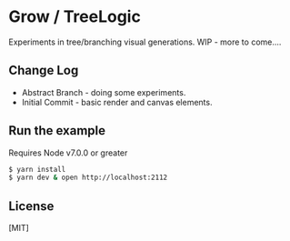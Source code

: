 # Grow / TreeLogic

  Experiments in tree/branching visual generations. WIP - more to come....

## Change Log
  * Abstract Branch - doing some experiments.
  * Initial Commit - basic render and canvas elements.

## Run the example
  Requires Node v7.0.0 or greater

```bash
$ yarn install
$ yarn dev & open http://localhost:2112
```

## License

[MIT]

